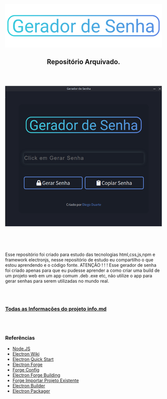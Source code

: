 <br><br>

<p align="center">
  <img width="700" height="" src="readme-assets/geradordesenha.png">
</p>

<h2 align="center">Repositório Arquivado.</h2>

<br><br>

<p align="center">
  <img width="" height="" src="readme-assets/screenshot-geradorsenha.png"></p>

<br><br><br>


Esse repositório foi criado para estudo das tecnologias html,css,js,npm e framework electronjs, nesse repositório de estudo eu compartilho o que estou aprendendo e o código fonte. ATENÇÃO ! ! ! Esse gerador de senha foi criado apenas para que eu pudesse aprender a como criar uma build de um projeto web em um app comum .deb .exe etc, não utilize o app para gerar senhas para serem utilizadas no mundo real.

<br><br>

### [Todas as Informações do projeto info.md](/info.md)



<br><br>

### Referências


- [Node.JS](https://nodejs.org/en/docs/)
- [Electron Wiki](https://www.electronjs.org/docs)
- [Electron Quick Start](https://www.electronjs.org/docs/tutorial/quick-start)
- [Electron Forge](https://github.com/electron-userland/electron-forge)
- [Forge Config](https://www.electronforge.io/configuration)
- [Electron Forge Building](https://www.electronforge.io/)
- [Forge Importar Projeto Existente](https://www.electronforge.io/import-existing-project)
- [Electron Builder](https://github.com/electron-userland/electron-builder)
- [Electron Packager](https://github.com/electron/electron-packager)

<br><br>